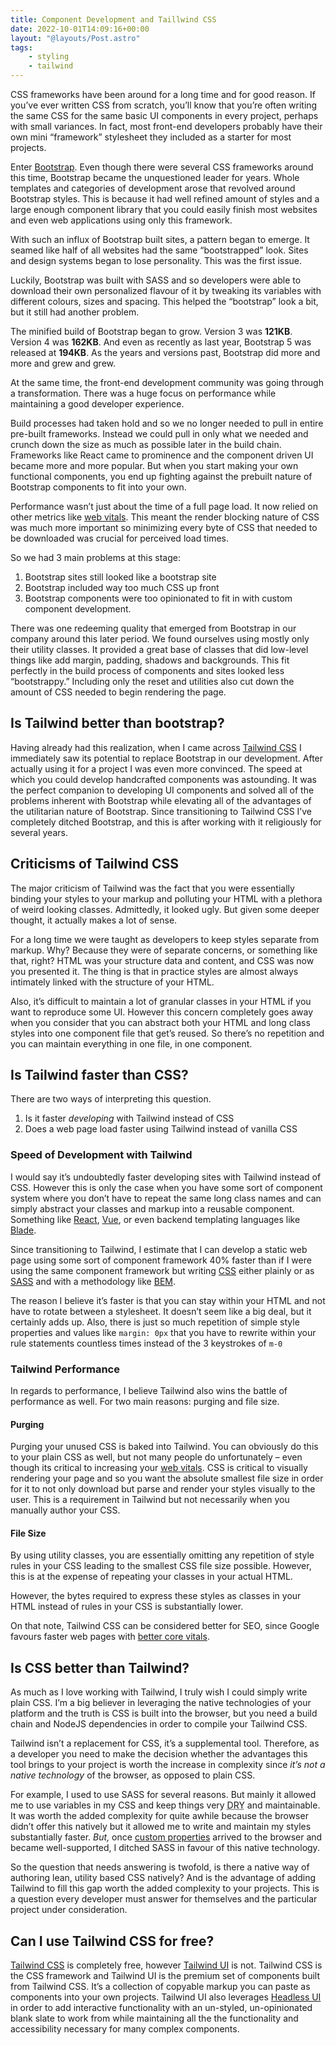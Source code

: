 ```yaml
---
title: Component Development and Taillwind CSS
date: 2022-10-01T14:09:16+00:00
layout: "@layouts/Post.astro"
tags:
    - styling
    - tailwind
---
```


CSS frameworks have been around for a long time and for good reason. If you’ve ever written CSS from scratch, you’ll know that you’re often writing the same CSS for the same basic UI components in every project, perhaps with small variances. In fact, most front-end developers probably have their own mini “framework” stylesheet they included as a starter for most projects.

Enter [Bootstrap](https://getbootstrap.com/). Even though there were several CSS frameworks around this time, Bootstrap became the unquestioned leader for years. Whole templates and categories of development arose that revolved around Bootstrap styles. This is because it had well refined amount of styles and a large enough component library that you could easily finish most websites and even web applications using only this framework.

With such an influx of Bootstrap built sites, a pattern began to emerge. It seamed like half of all websites had the same “bootstrapped” look. Sites and design systems began to lose personality. This was the first issue.

Luckily, Bootstrap was built with SASS and so developers were able to download their own personalized flavour of it by tweaking its variables with different colours, sizes and spacing. This helped the “bootstrap” look a bit, but it still had another problem.

The minified build of Bootstrap began to grow. Version 3 was **121KB**. Version 4 was **162KB**. And even as recently as last year, Bootstrap 5 was released at **194KB**. As the years and versions past, Bootstrap did more and more and grew and grew.

At the same time, the front-end development community was going through a transformation. There was a huge focus on performance while maintaining a good developer experience.

Build processes had taken hold and so we no longer needed to pull in entire pre-built frameworks. Instead we could pull in only what we needed and crunch down the size as much as possible later in the build chain. Frameworks like React came to prominence and the component driven UI became more and more popular. But when you start making your own functional components, you end up fighting against the prebuilt nature of Bootstrap components to fit into your own.

Performance wasn’t just about the time of a full page load. It now relied on other metrics like [web vitals](https://web.dev/vitals/). This meant the render blocking nature of CSS was much more important so minimizing every byte of CSS that needed to be downloaded was crucial for perceived load times.

So we had 3 main problems at this stage:

1. Bootstrap sites still looked like a bootstrap site
2. Bootstrap included way too much CSS up front
3. Bootstrap components were too opinionated to fit in with custom component development.

There was one redeeming quality that emerged from Bootstrap in our company around this later period. We found ourselves using mostly only their utility classes. It provided a great base of classes that did low-level things like add margin, padding, shadows and backgrounds. This fit perfectly in the build process of components and sites looked less “bootstrappy.” Including only the reset and utilities also cut down the amount of CSS needed to begin rendering the page.

## Is Tailwind better than bootstrap?

Having already had this realization, when I came across [Tailwind CSS](https://tailwindcss.com/) I immediately saw its potential to replace Bootstrap in our development. After actually using it for a project I was even more convinced. The speed at which you could develop handcrafted components was astounding. It was the perfect companion to developing UI components and solved all of the problems inherent with Bootstrap while elevating all of the advantages of the utilitarian nature of Bootstrap. Since transitioning to Tailwind CSS I’ve completely ditched Bootstrap, and this is after working with it religiously for several years.

## Criticisms of Tailwind CSS

The major criticism of Tailwind was the fact that you were essentially binding your styles to your markup and polluting your HTML with a plethora of weird looking classes. Admittedly, it looked ugly. But given some deeper thought, it actually makes a lot of sense.

For a long time we were taught as developers to keep styles separate from markup. Why? Because they were of separate concerns, or something like that, right? HTML was your structure data and content, and CSS was now you presented it. The thing is that in practice styles are almost always intimately linked with the structure of your HTML.

Also, it’s difficult to maintain a lot of granular classes in your HTML if you want to reproduce some UI. However this concern completely goes away when you consider that you can abstract both your HTML and long class styles into one component file that get’s reused. So there’s no repetition and you can maintain everything in one file, in one component.

## Is Tailwind faster than CSS?

There are two ways of interpreting this question.

1. Is it faster *developing* with Tailwind instead of CSS
2. Does a web page load faster using Tailwind instead of vanilla CSS

### Speed of Development with Tailwind

I would say it’s undoubtedly faster developing sites with Tailwind instead of CSS. However this is only the case when you have some sort of component system where you don’t have to repeat the same long class names and can simply abstract your classes and markup into a reusable component. Something like [React](https://reactjs.org/), [Vue](https://vuejs.org/), or even backend templating languages like [Blade](https://laravel.com/docs/9.x/blade).

Since transitioning to Tailwind, I estimate that I can develop a static web page using some sort of component framework 40% faster than if I were using the same component framework but writing [CSS](https://developer.mozilla.org/en-US/docs/Web/CSS) either plainly or as [SASS](https://sass-lang.com/) and with a methodology like [BEM](http://getbem.com/).

The reason I believe it’s faster is that you can stay within your HTML and not have to rotate between a stylesheet. It doesn’t seem like a big deal, but it certainly adds up. Also, there is just so much repetition of simple style properties and values like `margin: 0px` that you have to rewrite within your rule statements countless times instead of the 3 keystrokes of `m-0`

### Tailwind Performance

In regards to performance, I believe Tailwind also wins the battle of performance as well. For two main reasons: purging and file size.

#### Purging

Purging your unused CSS is baked into Tailwind. You can obviously do this to your plain CSS as well, but not many people do unfortunately – even though its critical to increasing your [web vitals](https://web.dev/learn-web-vitals/). CSS is critical to visually rendering your page and so you want the absolute smallest file size in order for it to not only download but parse and render your styles visually to the user. This is a requirement in Tailwind but not necessarily when you manually author your CSS.

#### File Size

By using utility classes, you are essentially omitting any repetition of style rules in your CSS leading to the smallest CSS file size possible. However, this is at the expense of repeating your classes in your actual HTML.

However, the bytes required to express these styles as classes in your HTML instead of rules in your CSS is substantially lower.

On that note, Tailwind CSS can be considered better for SEO, since Google favours faster web pages with [better core vitals](https://www.searchenginejournal.com/ranking-factors/core-web-vitals/#close).

## Is CSS better than Tailwind?

As much as I love working with Tailwind, I truly wish I could simply write plain CSS. I’m a big believer in leveraging the native technologies of your platform and the truth is CSS is built into the browser, but you need a build chain and NodeJS dependencies in order to compile your Tailwind CSS.

Tailwind isn’t a replacement for CSS, it’s a supplemental tool. Therefore, as a developer you need to make the decision whether the advantages this tool brings to your project is worth the increase in complexity since *it’s not a native technology* of the browser, as opposed to plain CSS.

For example, I used to use SASS for several reasons. But mainly it allowed me to use variables in my CSS and keep things very <abbr title="Don't Repeat Yourself">DRY</abbr> and maintainable. It was worth the added complexity for quite awhile because the browser didn’t offer this natively but it allowed me to write and maintain my styles substantially faster. *But,* once [custom properties](https://developer.mozilla.org/en-US/docs/Web/CSS/--*) arrived to the browser and became well-supported, I ditched SASS in favour of this native technology.

So the question that needs answering is twofold, is there a native way of authoring lean, utility based CSS natively? And is the advantage of adding Tailwind to fill this gap worth the added complexity to your projects. This is a question every developer must answer for themselves and the particular project under consideration.

## Can I use Tailwind CSS for free?

[Tailwind CSS](https://tailwindcss.com/) is completely free, however [Tailwind UI](https://tailwindui.com/) is not. Tailwind CSS is the CSS framework and Tailwind UI is the premium set of components built from Tailwind CSS. It’s a collection of copyable markup you can paste as components into your own projects. Tailwind UI also leverages [Headless UI](https://headlessui.com/) in order to add interactive functionality with an un-styled, un-opinionated blank slate to work from while maintaining all the the functionality and accessibility necessary for many complex components.